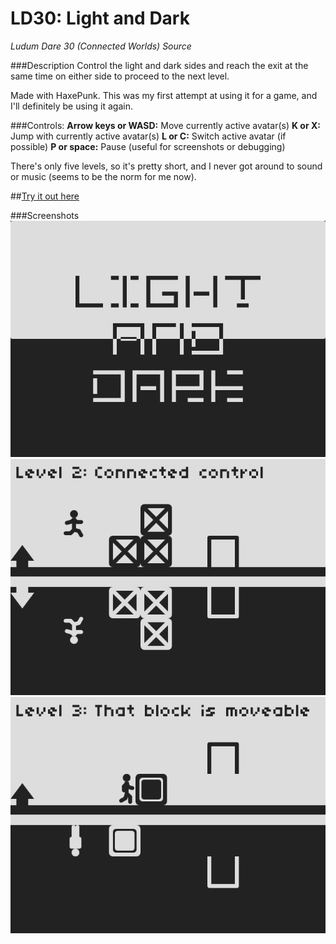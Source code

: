 LD30: Light and Dark
====

*Ludum Dare 30 (Connected Worlds) Source*

###Description
Control the light and dark sides and reach the exit at the same time on either side to proceed to the next level.

Made with HaxePunk. This was my first attempt at using it for a game, and I'll definitely be using it again.

###Controls:
**Arrow keys or WASD:** Move currently active avatar(s)
**K or X:** Jump with currently active avatar(s)
**L or C:** Switch active avatar (if possible)
**P or space:** Pause (useful for screenshots or debugging)

There's only five levels, so it's pretty short, and I never got around to sound or music (seems to be the norm for me now). 

##[Try it out here](https://dl.dropboxusercontent.com/u/100996397/LightAndDark.swf)

###Screenshots
![Title Screen](https://raw.githubusercontent.com/cobrajs/ld30/master/title_shot.png)
![Ingame Screen](https://raw.githubusercontent.com/cobrajs/ld30/master/level_shot.png)
![Ingame Screen](https://raw.githubusercontent.com/cobrajs/ld30/master/level_shot2.png)
